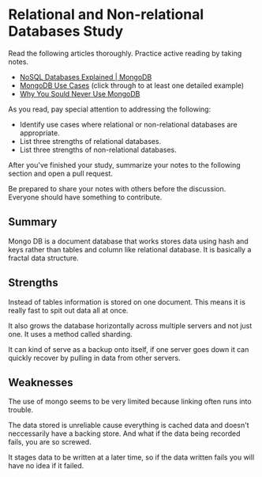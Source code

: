 # Relational and Non-relational Databases Study

Read the following articles thoroughly. Practice active reading by taking notes.

-   [NoSQL Databases Explained | MongoDB](https://www.mongodb.com/nosql-explained)
-   [MongoDB Use Cases](http://docs.mongodb.org/ecosystem/use-cases/) (click
    through to at least one detailed example)
-   [Why You Sould Never Use MongoDB](http://www.sarahmei.com/blog/2013/11/11/why-you-should-never-use-mongodb/)

As you read, pay special attention to addressing the following:

-   Identify use cases where relational or non-relational databases are
    appropriate.
-   List three strengths of relational databases.
-   List three strengths of non-relational databases.

After you've finished your study, summarize your notes to the following section
and open a pull request.

Be prepared to share your notes with others before the discussion. Everyone
should have something to contribute.

## Summary

Mongo DB is a document database that works stores data using hash and keys
rather than tables and column like relational database. It is basically
a fractal data structure.

## Strengths

Instead of tables information is stored on one document.  This means it is
really fast to spit out data all at once.

It also grows the database horizontally across multiple servers and not just
one. It uses a method called sharding.

It can kind of serve as a backup onto itself, if one server goes down it can
quickly recover by pulling in data from other servers.

## Weaknesses

The use of mongo seems to be very limited because linking often runs into
trouble.

The data stored is unreliable cause everything is cached data and doesn't
neccessarily have a backing store. And what if the data being recorded fails,
you are so screwed.

It stages data to be written at a later time, so if the data written fails you
will have no idea if it failed.
